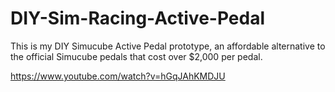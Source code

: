 # DIY-Sim-Racing-Active-Pedal
This is my DIY Simucube Active Pedal prototype, an affordable alternative to the official Simucube pedals that cost over $2,000 per pedal.

https://www.youtube.com/watch?v=hGqJAhKMDJU
